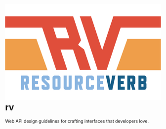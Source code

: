 ![RV](/images/rv.png?raw=true)
rv
==

Web API design guidelines for crafting interfaces that developers love.

